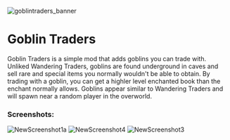 ![goblintraders_banner](https://github.com/MrCrayfish/GoblinTraders/assets/4958241/f5b5077a-0b5f-46bd-8075-fc3baeb852eb)

# Goblin Traders

Goblin Traders is a simple mod that adds goblins you can trade with. Unliked Wandering Traders, goblins are found underground in caves and sell rare and special items you normally wouldn't be able to obtain. By trading with a goblin, you can get a highler level enchanted book than the enchant normally allows. Goblins appear similar to Wandering Traders and will spawn near a random player in the overworld.

### Screenshots:
![NewScreenshot1a](https://github.com/MrCrayfish/GoblinTraders/assets/4958241/3e9af185-921a-432e-90a0-cc656a0f7cd6)
![NewScreenshot4](https://github.com/MrCrayfish/GoblinTraders/assets/4958241/0b64ea25-5f6b-4f52-b424-2e68e513ab80)
![NewScreenshot3](https://github.com/MrCrayfish/GoblinTraders/assets/4958241/a7874a6a-0f12-4390-8cb0-03f3e59182fb)
